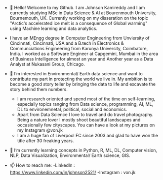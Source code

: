 - 👋 Hello! Welcome to my Github. I am Johnson Kamireddy and I am currently studying MSc in Data Science & AI at Bourenmouth University, Bournemouth, UK. Currently working on my disseration on the topic "Arctic's accelerated ice melt is a consequence of Global warming" using Machine learning and data analytics.

- I have an MEngg degree in Computer Engineering from Unviersity of Cincinnati, Cincinnati, USA and a B.tech in Electronics & Communciations Engineering from Karunya University, Coimbatore, India. I worked as a Software Engineer at Capgemini, Mumbai in the area of Business Intelligence for almost an year and Another year as a Data Analyst at Nukasani Group, Chicago.

- 👀 I’m interested in Environmental/ Earth data science and want to contribute my part in protecting the world we live in. My ambition is to become a good story teller by bringing the data to life and excavate the story behind them numbers.

  * I am research oriented and spend most of the time on self-learning, especially topics ranging from Data science, programming, AI, ML, DL to environemnetal, political, social
  and economics.
  * Apart from Data Science I love to travel and do travel photography. Being a nature lover I mostly shoot beautiful landscapes and occasionally few cityscapes. You can have a 
  look at my pictures on my Instagram @von.jk
  * I am a huge fan of Liverpool FC since 2003 and glad to have won the title after 30 freaking years.   

- 🌱 I’m currently learning concepts in Python, R, ML, DL, Computer vision, NLP, Data Visualization, Environmental/ Earth science, GIS.

- 📫 How to reach me:
  -LinkedIn : https://www.linkedin.com/in/johnson2521/
  -Instagram : von.jk
<!---
johnson25/johnson25 is a ✨ special ✨ repository because its `README.md` (this file) appears on your GitHub profile.
You can click the Preview link to take a look at your changes.
--->
